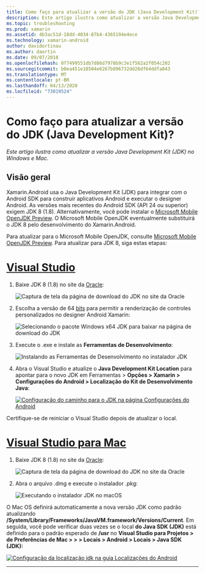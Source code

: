 ```yaml
---
title: Como faço para atualizar a versão do JDK (Java Development Kit)?
description: Este artigo ilustra como atualizar a versão Java Development Kit (JDK) no Windows e Mac.
ms.topic: troubleshooting
ms.prod: xamarin
ms.assetid: 4b3ac51d-18dd-4034-87b4-4365194e4ece
ms.technology: xamarin-android
author: davidortinau
ms.author: daortin
ms.date: 09/07/2018
ms.openlocfilehash: 0f7499551db7d86d7978b9c3e1f562a2f054c202
ms.sourcegitcommit: b0ea451e18504e6267b896732dd26df64ddfa843
ms.translationtype: MT
ms.contentlocale: pt-BR
ms.lasthandoff: 04/13/2020
ms.locfileid: "73019524"
---
```

# <a name="how-do-i-update-the-java-development-kit-jdk-version"></a>Como faço para atualizar a versão do JDK (Java Development Kit)?

_Este artigo ilustra como atualizar a versão Java Development Kit (JDK) no Windows e Mac._

## <a name="overview"></a>Visão geral

Xamarin.Android usa o Java Development Kit (JDK) para integrar com o Android SDK para construir aplicativos Android e executar o designer Android. As versões mais recentes do Android SDK (API 24 ou superior) exigem JDK 8 (1.8). Alternativamente, você pode instalar o [Microsoft Mobile OpenJDK Preview](~/android/get-started/installation/openjdk.md). O Microsoft Mobile OpenJDK eventualmente substituirá o JDK 8 pelo desenvolvimento do Xamarin.Android.

Para atualizar para o Microsoft Mobile OpenJDK, consulte [Microsoft Mobile OpenJDK Preview](~/android/get-started/installation/openjdk.md). Para atualizar para JDK 8, siga estas etapas:

# <a name="visual-studio"></a>[Visual Studio](#tab/windows)

1. Baixe JDK 8 (1.8) no site da [Oracle](https://www.oracle.com/technetwork/java/javase/downloads/index.html):

    ![Captura de tela da página de download do JDK no site da Oracle](update-jdk-images/image1.png)

2. Escolha a versão de 64 [bits](https://github.com/xamarin/release-notes-archive/blob/master/release-notes/vs/xamarin.vs_4/xamarin.vs_4.2/index.md#androiddesignercustomcontrols) para permitir a renderização de controles personalizados no designer Android Xamarin:

    ![Selecionando o pacote Windows x64 JDK para baixar na página de download do JDK](update-jdk-images/image2.png)

3. Execute o .exe e instale as **Ferramentas de Desenvolvimento**:

    ![Instalando as Ferramentas de Desenvolvimento no instalador JDK](update-jdk-images/image3.png)

4. Abra o Visual Studio e atualize o **Java Development Kit Location** para apontar para o novo JDK em Ferramentas > **Opções > Xamarin > Configurações do Android > Localização do Kit de Desenvolvimento Java**:

    [![Configuração do caminho para o JDK na página Configurações do Android](update-jdk-images/image4-sml.png)](update-jdk-images/image4.png#lightbox)

Certifique-se de reiniciar o Visual Studio depois de atualizar o local.

# <a name="visual-studio-for-mac"></a>[Visual Studio para Mac](#tab/macos)

1. Baixe JDK 8 (1.8) no site da [Oracle](https://www.oracle.com/technetwork/java/javase/downloads/index.html):

    ![Captura de tela da página de download do JDK no site da Oracle](update-jdk-images/image1.png)

2. Abra o arquivo .dmg e execute o instalador .pkg:

    ![Executando o instalador JDK no macOS](update-jdk-images/image5.png)

O Mac OS definirá automaticamente a nova versão JDK como padrão atualizando **/System/Library/Frameworks/JavaVM.framework/Versions/Current**. Em seguida, você pode verificar duas vezes se o local **do Java SDK (JDK)** está definido para o padrão esperado de **/usr** no **Visual Studio para Projetos > de Preferências de Mac > > > Locais > Android > Locais > Java SDK (JDK):**

[![Configuração da localização jdk na guia Localizações do Android](update-jdk-images/image6-sml.png)](update-jdk-images/image6.png#lightbox)

-----
